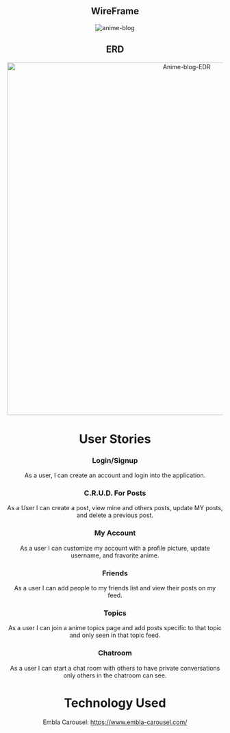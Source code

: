 <div style="text-align: center;">

## WireFrame

![anime-blog](https://github.com/JoeyZ56/my-anime-blog/assets/127636815/33c0f063-bb58-4f1f-8283-70662ceb12b5)


## ERD

<img width="823" alt="Anime-blog-EDR" src="https://github.com/JoeyZ56/my-anime-blog/assets/127636815/ef757f7c-a24d-4504-9ca9-30cc599d7dad">


# User Stories

### Login/Signup

As a user, I can create an account and login into the application.

### C.R.U.D. For Posts

As a User I can create a post, view mine and others posts, update MY posts, and delete a previous post.

### My Account

As a user I can customize my account with a profile picture, update username, and fravorite anime.

### Friends

As a user I can add people to my friends list and view their posts on my feed.

### Topics

As a user I can join a anime topics page and add posts specific to that topic and only seen in that topic feed.

### Chatroom

As a user I can start a chat room with others to have private conversations only others in the chatroom can see.

# Technology Used

Embla Carousel: https://www.embla-carousel.com/

</div>
